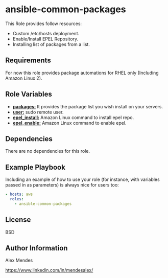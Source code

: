 ansible-common-packages
=========

This Role provides follow resources:

- Custom /etc/hosts deployment.
- Enable/Install EPEL Repository.
- Installing list of packages from a list. 

Requirements
------------

For now this role provides package automations for RHEL only (Including Amazon Linux 2).

Role Variables
--------------

- <u>**packages:**</u>     It provides the package list you wish install on your servers.
- <u>**user:**</u>         sudo remote user.
- <u>**epel_install:**</u> Amazon Linux command to install epel repo.
- <u>**epel_enable:**</u>  Amazon Linux command to enable epel.

Dependencies
------------

There are no dependencies for this role.

Example Playbook
----------------

Including an example of how to use your role (for instance, with variables passed in as parameters) is always nice for users too:

```yaml
- hosts: aws
  roles:
    - ansible-common-packages
```

License
-------

BSD

Author Information
------------------

Alex Mendes

https://www.linkedin.com/in/mendesalex/

